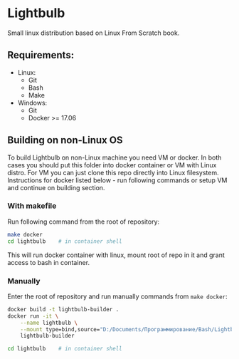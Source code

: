 # Lightbulb
Small linux distribution based on Linux From Scratch book.


## Requirements:
- Linux:
    - Git
    - Bash
    - Make
- Windows:
    - Git
    - Docker >= 17.06


## Building on non-Linux OS
To build Lightbulb on non-Linux machine you need VM or docker. In both cases you should put this folder into docker container or VM with Linux distro. For VM you can just clone this repo directly into Linux filesystem. Instructions for docker listed below - run following commands or setup VM and continue on building section.

### With makefile
Run following command from the root of repository:
```sh
make docker
cd lightbulb    # in container shell
```
This will run docker container with linux, mount root of repo in it and grant access to bash in container.

### Manually
Enter the root of repository and run manually commands from `make docker`:
```sh
docker build -t lightbulb-builder .
docker run -it \
    --name lightbulb \
    --mount type=bind,source="D:/Documents/Программирование/Bash/Lightbulb",destination=/lightbulb \
    lightbulb-builder

cd lightbulb    # in container shell
```
